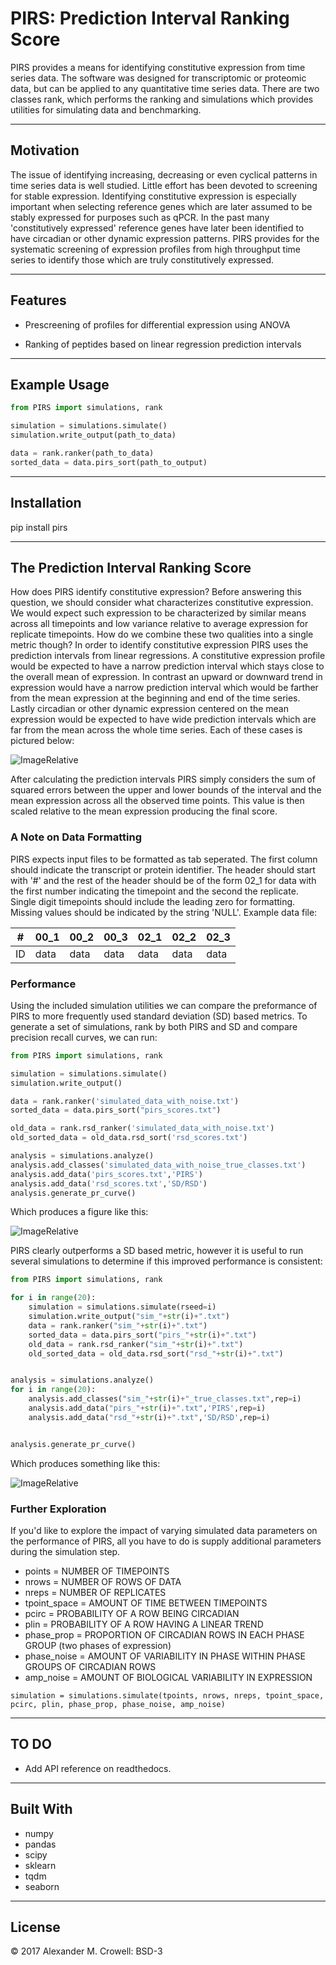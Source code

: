 PIRS: Prediction Interval Ranking Score
=======================================

PIRS provides a means for identifying constitutive expression from time series data.  The software was designed for transcriptomic or proteomic data, but can be applied to any quantitative time series data. There are two classes 
rank, which performs the ranking and simulations which provides utilities for simulating data and benchmarking.

----------
Motivation
----------

The issue of identifying increasing, decreasing or even cyclical patterns in time series data is well studied.  Little effort has been devoted to screening for stable expression.  Identifying constitutive expression is especially 
important when selecting reference genes which are later assumed to be stably expressed for purposes such as qPCR.  In the past many 'constitutively expressed' reference genes have later been identified to have circadian or other 
dynamic expression patterns.  PIRS provides for the systematic screening of expression profiles from high throughput time series to identify those which are truly constitutively expressed.

--------
Features
--------

* Prescreening of profiles for differential expression using ANOVA

* Ranking of peptides based on linear regression prediction intervals

-------------
Example Usage
-------------

```python
from PIRS import simulations, rank

simulation = simulations.simulate()
simulation.write_output(path_to_data)

data = rank.ranker(path_to_data)
sorted_data = data.pirs_sort(path_to_output)
```

------------
Installation
------------

pip install pirs

-------------------------------------
The Prediction Interval Ranking Score
-------------------------------------

How does PIRS identify constitutive expression?  Before answering this question, we should consider what characterizes constitutive expression.  We would expect such expression to be characterized by similar means across all 
timepoints and low variance relative to average expression for replicate timepoints.  How do we combine these two qualities into a single metric though?  In order to identify constitutive expression PIRS uses the 
prediction intervals from linear regressions.  A constitutive expression profile would be expected to have a narrow prediction interval which stays close to the overall mean of expression.  In contrast an upward or downward trend 
in expression would have a narrow prediction interval which would be farther from the mean expression at the beginning and end of the time series.  Lastly circadian or other dynamic expression centered on the mean expression would 
be expected to have wide prediction intervals which are far from the mean across the whole time series.  Each of these cases is pictured below:

![ImageRelative](data/illustration.png "illustration")

After calculating the prediction intervals PIRS simply considers the sum of squared errors between the upper and lower bounds of the interval and the mean expression across all the observed time points.  This value is then scaled 
relative to the mean expression producing the final score. 

### A Note on Data Formatting
PIRS expects input files to be formatted as tab seperated.  The first column should indicate the transcript or protein identifier.  The header should start with '#' and the rest of the header should be of the form 02_1 for data with
the first number indicating the timepoint and the second the replicate.  Single digit timepoints should include the leading zero for 
formatting. Missing values should be indicated by the string 'NULL'.  Example data file:

| # | 00_1 | 00_2 | 00_3 | 02_1 | 02_2 | 02_3 |
|---|---|---|---|---|---|---|
| ID | data | data | data | data | data | data |

### Performance

Using the included simulation utilities we can compare the preformance of PIRS to more frequently used standard deviation (SD) based metrics.  To generate a set of simulations, rank by both PIRS and SD and compare precision recall curves, we can run:

```python
from PIRS import simulations, rank

simulation = simulations.simulate()
simulation.write_output()

data = rank.ranker('simulated_data_with_noise.txt')
sorted_data = data.pirs_sort("pirs_scores.txt")

old_data = rank.rsd_ranker('simulated_data_with_noise.txt')
old_sorted_data = old_data.rsd_sort('rsd_scores.txt')

analysis = simulations.analyze()
analysis.add_classes('simulated_data_with_noise_true_classes.txt')
analysis.add_data('pirs_scores.txt','PIRS')
analysis.add_data('rsd_scores.txt','SD/RSD')
analysis.generate_pr_curve()
```

Which produces a figure like this:

![ImageRelative](data/PR.png "PR")

PIRS clearly outperforms a SD based metric, however it is useful to run several simulations to determine if this improved performance is consistent:

```python
from PIRS import simulations, rank

for i in range(20):
    simulation = simulations.simulate(rseed=i)
    simulation.write_output("sim_"+str(i)+".txt")
    data = rank.ranker("sim_"+str(i)+".txt")
    sorted_data = data.pirs_sort("pirs_"+str(i)+".txt")
    old_data = rank.rsd_ranker("sim_"+str(i)+".txt")
    old_sorted_data = old_data.rsd_sort("rsd_"+str(i)+".txt")


analysis = simulations.analyze()
for i in range(20):
    analysis.add_classes("sim_"+str(i)+"_true_classes.txt",rep=i)
    analysis.add_data("pirs_"+str(i)+".txt",'PIRS',rep=i)
    analysis.add_data("rsd_"+str(i)+".txt",'SD/RSD',rep=i)


analysis.generate_pr_curve()
```
Which produces something like this:

![ImageRelative](data/multi_PR.png "multi_PR")

### Further Exploration

If you'd like to explore the impact of varying simulated data parameters on the performance of PIRS, all you have to do is supply additional parameters during the simulation step.

* points = NUMBER OF TIMEPOINTS
* nrows = NUMBER OF ROWS OF DATA
* nreps = NUMBER OF REPLICATES
* tpoint_space = AMOUNT OF TIME BETWEEN TIMEPOINTS
* pcirc = PROBABILITY OF A ROW BEING CIRCADIAN
* plin = PROBABILITY OF A ROW HAVING A LINEAR TREND
* phase_prop = PROPORTION OF CIRCADIAN ROWS IN EACH PHASE GROUP (two phases of expression)
* phase_noise = AMOUNT OF VARIABILITY IN PHASE WITHIN PHASE GROUPS OF CIRCADIAN ROWS
* amp_noise = AMOUNT OF BIOLOGICAL VARIABILITY IN EXPRESSION

```
simulation = simulations.simulate(tpoints, nrows, nreps, tpoint_space, pcirc, plin, phase_prop, phase_noise, amp_noise)
```

----
TO DO
----

* Add API reference on readthedocs.

----
Built With
----

* numpy
* pandas
* scipy 
* sklearn 
* tqdm
* seaborn

-------
License
-------

© 2017 Alexander M. Crowell: BSD-3
